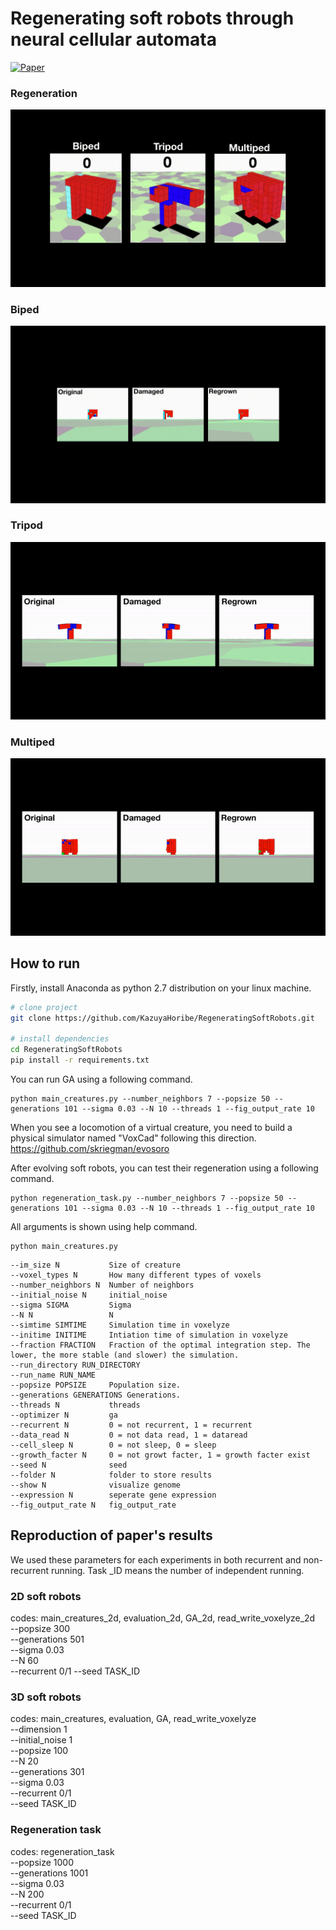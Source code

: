 <!-- 
<p align="center">
  <img src="images/carsmallest.gif" />
</p> -->
# Regenerating soft robots through neural cellular automata  

[![Paper](https://img.shields.io/badge/paper-arxiv.2007.02686-B31B1B.svg)](https://arxiv.org/abs/2102.02579)  

</div>

### Regeneration  
![](images/regeneration.gif)  
### Biped  
![](images/biped.gif)  
### Tripod  
![](images/tripod.gif)  
### Multiped  
![](images/multiped.gif)  

## How to run
<!-- <img src="http://www.sciweavers.org/tex2img.php?eq=%20%5Csqrt%7Bab%7D%20&bc=White&fc=Black&im=tif&fs=12&ff=arev&edit=0" align="center" border="0" alt=" \sqrt{ab} " width="" height="" /> -->

Firstly, install Anaconda as python 2.7 distribution on your linux machine.  

```bash
# clone project   
git clone https://github.com/KazuyaHoribe/RegeneratingSoftRobots.git   

# install dependencies    
cd RegeneratingSoftRobots 
pip install -r requirements.txt
```

You can run GA using a following command.
```
python main_creatures.py --number_neighbors 7 --popsize 50 --generations 101 --sigma 0.03 --N 10 --threads 1 --fig_output_rate 10
```

When you see a locomotion of a virtual creature, you need to build a physical simulator named "VoxCad" following this direction.
https://github.com/skriegman/evosoro  

After evolving soft robots, you can test their regeneration using a following command.

```
python regeneration_task.py --number_neighbors 7 --popsize 50 --generations 101 --sigma 0.03 --N 10 --threads 1 --fig_output_rate 10
```

All arguments is shown using help command.  

```
python main_creatures.py
```

```
--im_size N           Size of creature
--voxel_types N       How many different types of voxels
--number_neighbors N  Number of neighbors
--initial_noise N     initial_noise
--sigma SIGMA         Sigma
--N N                 N
--simtime SIMTIME     Simulation time in voxelyze
--initime INITIME     Intiation time of simulation in voxelyze
--fraction FRACTION   Fraction of the optimal integration step. The lower, the more stable (and slower) the simulation.
--run_directory RUN_DIRECTORY
--run_name RUN_NAME
--popsize POPSIZE     Population size.
--generations GENERATIONS Generations.
--threads N           threads
--optimizer N         ga
--recurrent N         0 = not recurrent, 1 = recurrent
--data_read N         0 = not data read, 1 = dataread
--cell_sleep N        0 = not sleep, 0 = sleep
--growth_facter N     0 = not growt facter, 1 = growth facter exist
--seed N              seed
--folder N            folder to store results
--show N              visualize genome
--expression N        seperate gene expression
--fig_output_rate N   fig_output_rate
```

##  Reproduction of paper's results
<!-- <img src="http://www.sciweavers.org/tex2img.php?eq=%20%5Csqrt%7Bab%7D%20&bc=White&fc=Black&im=tif&fs=12&ff=arev&edit=0" align="center" border="0" alt=" \sqrt{ab} " width="" height="" /> -->

We used these parameters for each experiments in both recurrent and non-recurrent running.
Task _ID means the number of independent running.  

### 2D soft robots  
codes: main_creatures_2d, evaluation_2d, GA_2d, read_write_voxelyze_2d  
--popsize 300  
--generations 501  
--sigma 0.03  
--N 60  
--recurrent 0/1 
--seed TASK_ID  

### 3D soft robots
codes: main_creatures, evaluation, GA, read_write_voxelyze  
--dimension 1  
--initial_noise 1  
--popsize 100  
--N 20  
--generations 301  
--sigma 0.03  
--recurrent 0/1  
--seed TASK_ID  

### Regeneration task
codes: regeneration_task  
--popsize 1000  
--generations 1001  
--sigma 0.03  
--N 200  
--recurrent 0/1  
--seed TASK_ID  